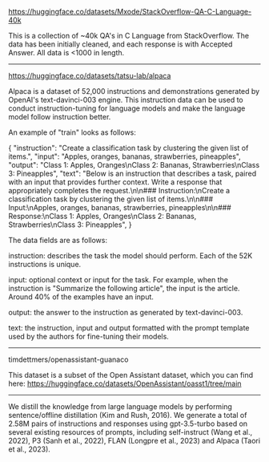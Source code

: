 https://huggingface.co/datasets/Mxode/StackOverflow-QA-C-Language-40k

This is a collection of ~40k QA's in C Language from StackOverflow. The data has been initially cleaned, and each response is with Accepted Answer. All data is <1000 in length.

---

https://huggingface.co/datasets/tatsu-lab/alpaca

Alpaca is a dataset of 52,000 instructions and demonstrations generated by OpenAI's text-davinci-003 engine. 
This instruction data can be used to conduct instruction-tuning for language models and make the language model follow instruction better.

An example of "train" looks as follows:

{
    "instruction": "Create a classification task by clustering the given list of items.",
    "input": "Apples, oranges, bananas, strawberries, pineapples",
    "output": "Class 1: Apples, Oranges\nClass 2: Bananas, Strawberries\nClass 3: Pineapples",
    "text": "Below is an instruction that describes a task, paired with an input that provides further context. Write a response that appropriately completes the request.\n\n### Instruction:\nCreate a classification task by clustering the given list of items.\n\n### Input:\nApples, oranges, bananas, strawberries, pineapples\n\n### Response:\nClass 1: Apples, Oranges\nClass 2: Bananas, Strawberries\nClass 3: Pineapples",
}

The data fields are as follows:

instruction: describes the task the model should perform. Each of the 52K instructions is unique.

input: optional context or input for the task. For example, when the instruction is "Summarize the following article", the input is the article. Around 40% of the examples have an input.

output: the answer to the instruction as generated by text-davinci-003.

text: the instruction, input and output formatted with the prompt template used by the authors for fine-tuning their models.

---

timdettmers/openassistant-guanaco

This dataset is a subset of the Open Assistant dataset, which you can find here: https://huggingface.co/datasets/OpenAssistant/oasst1/tree/main

---

We distill the knowledge from large language models by performing sentence/offline distillation (Kim and Rush, 2016). 
We generate a total of 2.58M pairs of instructions and responses using gpt-3.5-turbo based on several existing resources of prompts, 
including self-instruct (Wang et al., 2022), P3 (Sanh et al., 2022), FLAN (Longpre et al., 2023) and Alpaca (Taori et al., 2023). 

